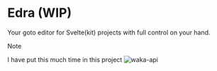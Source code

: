 # Edra (WIP)

Your goto editor for Svelte(kit) projects with full control on your hand.

> [!NOTE]
> I have put this much time in this project ![waka-api](https://waka-api.dev-tsuzat.workers.dev/Edra)
